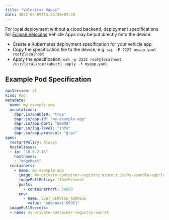 ```yaml
---
title: "Velocitas VApps"
date: 2022-05-09T14:24:56+05:30
---
```


For local deployment without a cloud backend, deployment specifications for [Eclipse Velocitas](https://projects.eclipse.org/projects/automotive.velocitas) Vehicle Apps may be put directly onto the device.

- Create a Kubernetes deployment specification for your vehicle app
- Copy the specification file to the device, e.g. `scp -P 2222 myapp.yaml root@localhost`
- Apply the specification: `ssh -p 2222 root@localhost /usr/local/bin/kubectl apply -f myapp.yaml`

## Example Pod Specification
```yaml
apiVersion: v1
kind: Pod
metadata:
  name: my-example-app
  annotations:
    dapr.io/enabled: "true"
    dapr.io/app-id: "my-example-app"
    dapr.io/app-port: "50008"
    dapr.io/log-level: "info"
    dapr.io/app-protocol: "grpc"
spec:
  restartPolicy: Always
  hostAliases:
  - ip: "10.0.2.15"
    hostnames:
    - "edgehost"
  containers:
    - name: my-example-app
      image: my-private-container-registry.azurecr.io/my-example-app:latest
      imagePullPolicy: IfNotPresent
      ports:
        - containerPort: 50008
      env:
        - name: SEAT_SERVICE_ADDRESS
          value: "edgehost:50051"
  imagePullSecrets:
  - name: my-private-container-registry-secret
```
